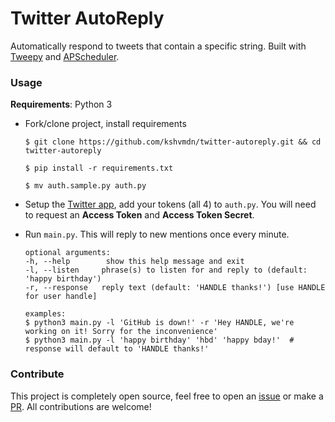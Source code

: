 # Twitter AutoReply
Automatically respond to tweets that contain a specific string. Built with [Tweepy](http://www.tweepy.org) and [APScheduler](https://apscheduler.readthedocs.org/en/latest/).

### Usage

**Requirements**: Python 3

+ Fork/clone project, install requirements

  ```
  $ git clone https://github.com/kshvmdn/twitter-autoreply.git && cd twitter-autoreply
  ```

  ```
  $ pip install -r requirements.txt
  ```
  
  ```
  $ mv auth.sample.py auth.py
  ```
  
+ Setup the [Twitter app](https://apps.twitter.com), add your tokens (all 4) to `auth.py`. You will need to request an __Access Token__ and __Access Token Secret__.

+ Run `main.py`. This will reply to new mentions once every minute. 

  ```
  optional arguments:
  -h, --help        show this help message and exit
  -l, --listen     phrase(s) to listen for and reply to (default: 'happy birthday')
  -r, --response   reply text (default: 'HANDLE thanks!') [use HANDLE for user handle]
  
  examples:
  $ python3 main.py -l 'GitHub is down!' -r 'Hey HANDLE, we're working on it! Sorry for the inconvenience'
  $ python3 main.py -l 'happy birthday' 'hbd' 'happy bday!'  # response will default to 'HANDLE thanks!'
  ```

### Contribute

This project is completely open source, feel free to open an [issue](https://github.com/kshvmdn/twitter-autoreply/issues) or make a [PR](https://github.com/kshvmdn/twitter-autoreply/pulls). All contributions are welcome! 
